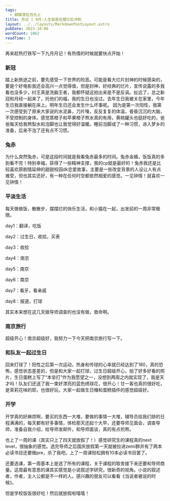 ```yaml
---
tags:
  - 蝴蝶落在月光上
title: 月记 | 9月:人生就是在摆烂后冲刺
layout: ../../layouts/MarkdownPostLayout.astro
pubDate: 2023-10-06
wordCount: 1062
readTime: 3
---
```

再来趁热打铁写一下九月月记！有热情的时候就要快点开始！

### 新冠

踏上新旅途之前，要先感受一下世界的险恶。可能是看大烂片封神的时候感染的，要是个好电影我还会高兴一点觉得值，但是封神，好经典的烂片，宣传说露的多我看也没多少，纣王真是洗脑王者，我都怀疑这拍出来是不是反讽。扯远了，总之新冠和月经一起来了，托他们的福，我的生日也没过。去年生日我被关在家里，今年生日我直接躺在床上。明年生日还会发生什么坏事呢。
因为是第一次阳性，我第一次感受到了原来大家说的水泥鼻，刀片嗓，反反复复的体温，昏昏沉沉的大脑，不受控制的身体。感觉蒸橙子和苹果橙子熬水真的有用，黄桃罐头也挺好吃的，爸爸每天给我熬梨水和泡脚也让我觉得好温暖。睡前泡脚成了一种习惯，进入梦乡的准备，后来不泡了还有点不习惯。

### 兔赤

为什么突然兔赤，可是这段时间就是我看兔赤最多的时间。兔赤金婚，饭饭真的多到看不完！特别幸福，获得了一些精神支撑，我的cp就是最好的！兔赤我还是比较喜欢原剧情延伸的甜甜校园dk恋爱故事，主要是一些改变背景的人设让人有点难受，但也其实还好，有一种在任何时空都依然相爱的感觉。一见钟情！就喜欢一见钟情！

### 平淡生活

每天做做饭，散散步，摆摆烂的快乐生活，和小猫在一起，出发前的一周非常极限。

day1：翻译，吃饭

day2：过生日，收拾，买表

day3：收拾

day4：南京

day5：南京

day6：南京

day7：看牙，看亲戚

day8：报道，打球

其实本来想在这几天做导师调查的也没有做，救命啊。

### 南京旅行

超级开心！南京超级好，我努力一下今天把南京旅行写一下。

### 和队友一起过生日

回来打球了！阳性之后第一次运动，热身和传球的心率就已经达到了180，真的恐怖，感觉状态差差的，但是和大家一起打球，过生日超级开心，拍了好多好看的照片，生日蛋糕上写了“本垒打”作为我愿望之一，没想到两周之内就实现了，我是天才吗！队友们还送了我一束好漂亮的蓝色绣球花，很开心！廿一客也真的很好吃，是茉莉花味的耶，也很好玩，大家一起做生日帽和蛋糕插件的感觉超级好。

### 开学

开学真的好麻烦啊，要买的东西一大堆，要做的事情一大堆，辅导员给我们排的日程满满的，每天都有好多事情，体检那天还起个大早，还要导师见面会，调查导师，准备自我介绍，给导师发邮件，和导师面谈，真的有点煎熬。

也上了一周的课（其实只上了四天就放假了！）感觉研究生的课程真的next level，很抽象的感觉。选完导师之后国庆放假第一天就被拉进zemi群并有了两本必读书目还要做pre，杀了我吧。上了一周课轻松拥有10本必读书目罢了。

还要选课，第一周基本上是选了所有的课程，关于课程的取舍接下来还要和导师商量。这周最有意思的课其实感觉是小说叙述学研究，很新奇的视角。小说的叙述者，作者，主人公都是不一样的人。感兴趣的朋友可以看看《当说者被说的时候》。

但是学校饭饭很好吃！然后就放假啦嘻嘻！